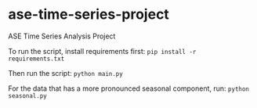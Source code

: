# ase-time-series-project

ASE Time Series Analysis Project

To run the script, install requirements first:
`pip install -r requirements.txt`

Then run the script:
`python main.py`

For the data that has a more pronounced seasonal component, run:
`python seasonal.py`
